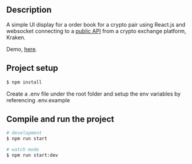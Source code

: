 ## Description

A simple UI display for a order book for a crypto pair using React.js and websocket connecting to a [public API](https://docs.kraken.com/api/docs/websocket-v2/book) from a crypto exchange platform, Kraken.

Demo, [here](https://react-websocket-order-book.vercel.app/).

## Project setup

```bash
$ npm install
```

Create a .env file under the root folder and setup the env variables by referencing .env.example

## Compile and run the project

```bash
# development
$ npm run start

# watch mode
$ npm run start:dev
```
